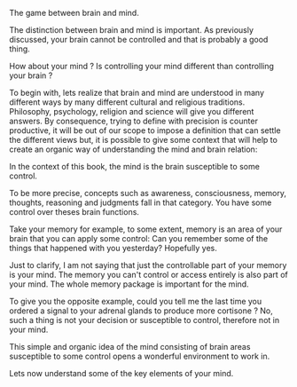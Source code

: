 

The game between brain and mind.

The distinction between brain and mind is important. As previously discussed,  your brain cannot be controlled and that is probably a good thing.

How about your mind ? Is controlling your mind different than controlling your brain ?

To begin with, lets realize that brain and mind are understood in many different ways by many different cultural and religious traditions. Philosophy, psychology, religion and science will give you different answers. By consequence, trying to define with precision is counter productive, it will be out of our scope to impose a definition that can settle the different views but, it is possible to give some context that will help to create an organic way of understanding the mind and brain relation:

In the context of this book, the mind is the brain susceptible to some control.

To be more precise, concepts such as awareness, consciousness, memory, thoughts, reasoning and judgments fall in that category. You have some control over theses brain functions.

Take your memory for example, to some extent, memory is an area of your brain that you can apply some control: Can you remember some of the things that happened with you yesterday? Hopefully yes.

Just to clarify, I am not saying that just the controllable part of your memory is your mind.  The memory you can't control or access entirely is also part of your mind. The whole memory package is important for the mind.

To give you the opposite example, could you tell me the last time you ordered a signal to your adrenal glands to produce more cortisone ? No, such a thing is not your decision or susceptible to control, therefore not in your mind.

This simple and organic idea of the mind consisting of brain areas susceptible to some control opens a wonderful environment to work in.

Lets now understand some of the key elements of your mind.
